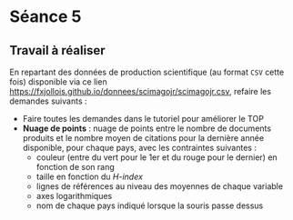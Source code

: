 # Séance 5

## Travail à réaliser

En repartant des données de production scientifique (au format `CSV` cette fois) disponible via ce lien <https://fxjollois.github.io/donnees/scimagojr/scimagojr.csv>, refaire les demandes suivants :

- Faire toutes les demandes dans le tutoriel pour améliorer le TOP
- **Nuage de points** : nuage de points entre le nombre de documents produits et le nombre moyen de citations pour la dernière année disponible, pour chaque pays, avec les contraintes suivantes :
    - couleur (entre du vert pour le 1er et du rouge pour le dernier) en fonction de son rang
    - taille en fonction du *H-index*
    - lignes de références au niveau des moyennes de chaque variable
    - axes logarithmiques
    - nom de chaque pays indiqué lorsque la souris passe dessus
